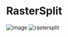 # RasterSplit

![image](https://user-images.githubusercontent.com/65896123/142758493-bf5b04bb-cbb9-4a3c-970f-c50d889eafe1.png)
![rastersplit](https://user-images.githubusercontent.com/65896123/142758634-2b64e7f0-17e7-4ddf-8d0b-092b4791f64a.gif)

